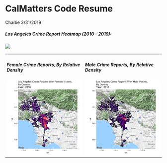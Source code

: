 CalMatters Code Resume
================
Charlie
3/31/2019

<body>
<h5>
Los Angeles Crime Report Heatmap (2010 - 2019):
</h5>
<img src="https://github.com/CharlieCarter/Gif/blob/master/animated_crime_la.gif"></img>

<table>
<tr>
        <td style="padding:5px">
            <h5>Female Crime Reports, By Relative Density</h5>
            <img class="preload" src="https://github.com/CharlieCarter/Gif/blob/master/fem_crime.gif">
        </td>
        <td style="padding:5px">
          <h5>Male Crime Reports, By Relative Density</h5>
            <img class="preload" src="https://github.com/CharlieCarter/Gif/blob/master/male_crime.gif">
         </td>
    </tr>

</table>
<body>
<script>
  $(window).load(function() {
      $('.preload').attr('src', function(i,a){
          $(this).attr('src','').removeClass('preload').attr('src',a);
      });
      alert("Active")
  });
  </script>
